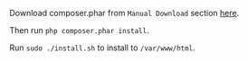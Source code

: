 Download composer.phar from `Manual Download` section
[here](https://getcomposer.org/download/).

Then run `php composer.phar install`.

Run `sudo ./install.sh` to install to `/var/www/html`.
